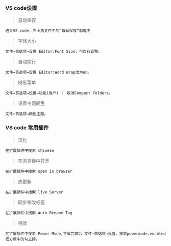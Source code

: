 ### VS code设置
>自动保存
```
进入VS code，右上角文件中的“自动保存”勾选中
```
>字体大小
```
文件→首选项→设置 Editor:Font Size，可自行调整。
```
>自动换行
```
文件→首选项→设置 Editor:Word Wrap改为on。
```
>树形菜单
```
文件→首选项→设置→功能(用户) ： 取消Compact Folders。
```
>设置主题颜色
```
文件→首选项→颜色主题。
```

### VS code 常用插件
>汉化
```
在扩展插件中搜索 chinese
```
>在浏览器中打开
```
在扩展插件中搜索 open in browser
```
>热更新
```
在扩展插件中搜索 live Server
```
>同步修改标签
```
在扩展插件中搜索 Auto Rename Tag
```
>特效
```
在扩展插件中搜索 Power Mode,下载完成后 文件→首选项→设置，搜索powermode.enabled把方框中的勾去掉。
```